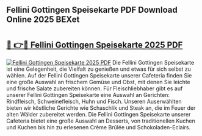 ## Fellini Gottingen Speisekarte PDF Download Online 2025 BEXet

# <h2><a href="http://gca5u7.nevu.top/?p=Fellini+Gottingen+Speisekarte">🔗 👉🔴 Fellini Gottingen Speisekarte 2025 PDF</a></h2>

[![Fellini Gottingen Speisekarte 2025 PDF](https://i.imgur.com/dBaPXMq.png)](http://gca5u7.nevu.top/?p=Fellini+Gottingen+Speisekarte)
Die Fellini Gottingen Speisekarte ist eine Gelegenheit, die Vielfalt zu genießen und etwas für sich selbst zu wählen. Auf der Fellini Gottingen Speisekarte unserer Cafeteria finden Sie eine große Auswahl an frischem Gemüse und Obst, mit denen Sie leichte und frische Salate zubereiten können. Für Fleischliebhaber gibt es auf unserer Fellini Gottingen Speisekarte eine Auswahl an Gerichten: Rindfleisch, Schweinefleisch, Huhn und Fisch. Unseren Auserwählten bieten wir köstliche Gerichte wie Schaschlik und Steak an, die im Feuer der alten Wälder zubereitet werden. Die Fellini Gottingen Speisekarte unserer Cafeteria bietet eine große Auswahl an Desserts, von traditionellen Kuchen und Kuchen bis hin zu erlesenen Crème Brûlée und Schokoladen-Eclairs.
